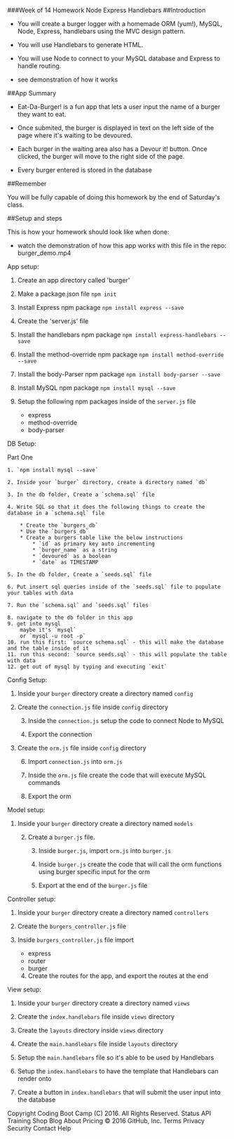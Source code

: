 ###Week of 14 Homework Node Express Handlebars
##Introduction

* You will create a burger logger with a homemade ORM (yum!), MySQL, Node, Express, handlebars using the MVC design pattern.

* You will use Handlebars to generate HTML.

* You will use Node to connect to your MySQL database and Express to handle routing.

* see demonstration of how it works

##App Summary

* Eat-Da-Burger! is a fun app that lets a user input the name of a burger they want to eat.

* Once submited, the burger is displayed in text on the left side of the page where it's waiting to be devoured.

* Each burger in the waiting area also has a Devour it! button. Once clicked, the burger will move to the right side of the page.

* Every burger entered is stored in the database

##Remember

You will be fully capable of doing this homework by the end of Saturday's class.

##Setup and steps

This is how your homework should look like when done:

* watch the demonstration of how this app works with this file in the repo: burger_demo.mp4

App setup:

1. Create an app directory called 'burger'

2. Make a package.json file `npm init`

3. Install Express npm package `npm install express --save`

4. Create the 'server.js' file

5. Install the handlebars npm package `npm install express-handlebars --save`

6. Install the method-override npm package `npm install method-override --save`

7. Install the body-Parser npm package `npm install body-parser --save`

8. Install MySQL npm package `npm install mysql --save`

10. Setup the following npm packages inside of the `server.js` file
    * express
    * method-override
    * body-parser

DB Setup:

Part One

    1. `npm install mysql --save`

    2. Inside your `burger` directory, create a directory named `db`

    3. In the db folder, Create a `schema.sql` file

    4. Write SQL so that it does the following things to create the database in a `schema.sql` file

        * Create the `burgers_db`
        * Use the `burgers_db`
        * Create a burgers table like the below instructions
            * `id` as primary key auto incrementing
            * `burger_name` as a string
            * `devoured` as a boolean
            * `date` as TIMESTAMP

    5. In the db folder, Create a `seeds.sql` file

    6. Put insert sql queries inside of the `seeds.sql` file to populate your tables with data

    7. Run the `schema.sql` and `seeds.sql` files

    8. navigate to the db folder in this app
    9. get into mysql
        maybe it's `mysql`
        or `mysql -u root -p`
    10. run this first: `source schema.sql` - this will make the database and the table inside of it
    11. run this second: `source seeds.sql` - this will populate the table with data
    12. get out of mysql by typing and executing `exit`

Config Setup:

1. Inside your `burger` directory create a directory named `config`

2. Create the `connection.js` file inside `config` directory

    3. Inside the `connection.js` setup the code to connect Node to MySQL

    4. Export the connection

5. Create the `orm.js` file inside `config` directory

    6. Import `connection.js` into `orm.js`

    7. Inside the `orm.js` file create the code that will execute MySQL commands

    8. Export the orm

Model setup:

1. Inside your `burger` directory create a directory named `models`

    2. Create a `burger.js` file.

        3. Inside `burger.js`, import `orm.js` into `burger.js`

        4. Inside `burger.js` create the code that will call the orm functions using burger specific input for the orm

        5. Export at the end of the `burger.js` file

Controller setup:

1. Inside your `burger` directory create a directory named `controllers`

2. Create the `burgers_controller.js` file

3. Inside `burgers_controller.js` file import
    * express
    * router
    * burger

    4. Create the routes for the app, and export the routes at the end

View setup:

1. Inside your `burger` directory create a directory named `views`

2. Create the `index.handlebars` file inside `views` directory

3. Create the `layouts` directory inside `views` directory

4. Create the `main.handlebars` file inside `layouts` directory

5. Setup the `main.handlebars` file so it's able to be used by Handlebars

6. Setup the `index.handlebars` to have the template that Handlebars can render onto

7. Create a button in `index.handlebars` that will submit the user input into the database

Copyright
Coding Boot Camp (C) 2016. All Rights Reserved.
Status API Training Shop Blog About Pricing
© 2016 GitHub, Inc. Terms Privacy Security Contact Help
